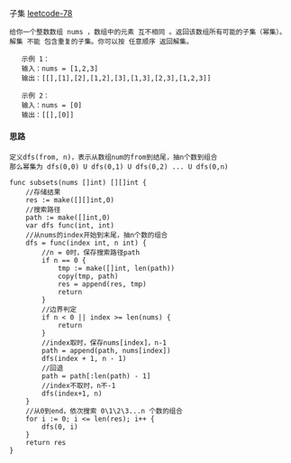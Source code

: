 子集
<a href="https://leetcode-cn.com/problems/subsets/" target="_blank"> leetcode-78 </a>
    
    给你一个整数数组 nums ，数组中的元素 互不相同 。返回该数组所有可能的子集（幂集）。
    解集 不能 包含重复的子集。你可以按 任意顺序 返回解集。
       
       示例 1：
       输入：nums = [1,2,3]
       输出：[[],[1],[2],[1,2],[3],[1,3],[2,3],[1,2,3]]
       
       示例 2：
       输入：nums = [0]
       输出：[[],[0]]
    
#### 思路
    定义dfs(from, n)，表示从数组num的from到结尾，抽n个数到组合
    那么幂集为 dfs(0,0) U dfs(0,1) U dfs(0,2) ... U dfs(0,n)
    
```
func subsets(nums []int) [][]int {
    //存储结果
    res := make([][]int,0)
    //搜索路径
    path := make([]int,0)
	var dfs func(int, int)
    //从nums的index开始到末尾，抽n个数的组合
    dfs = func(index int, n int) {
        //n = 0时，保存搜索路径path
        if n == 0 {
            tmp := make([]int, len(path))
            copy(tmp, path)
            res = append(res, tmp)
            return
        }
        //边界判定
        if n < 0 || index >= len(nums) {
            return
        }
        //index取时，保存nums[index]，n-1
        path = append(path, nums[index])
        dfs(index + 1, n - 1)
        //回退
        path = path[:len(path) - 1]
        //index不取时，n不-1
        dfs(index+1, n)
    }
    //从0到end，依次搜索 0\1\2\3...n 个数的组合
    for i := 0; i <= len(res); i++ {
        dfs(0, i)
    }
    return res
}

```